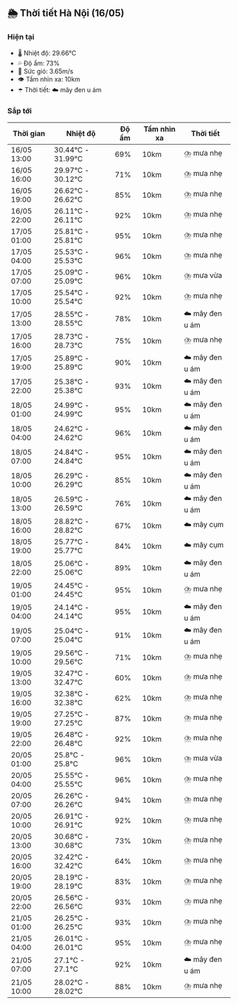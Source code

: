 ## 🌦️ Thời tiết Hà Nội (16/05)

### Hiện tại

- 🌡️ Nhiệt độ: 29.66℃
- 💦 Độ ẩm: 73%
- 💨 Sức gió: 3.65m/s
- 👁️ Tầm nhìn xa: 10km
- ☂️ Thời tiết: ☁️ mây đen u ám

### Sắp tới

| Thời gian | Nhiệt độ | Độ ẩm | Tầm nhìn xa | Thời tiết |
| --- | --- | --- | --- | --- |
| 16/05 13:00 | 30.44℃ - 31.99℃ | 69% | 10km | ⛈️ mưa nhẹ |
| 16/05 16:00 | 29.97℃ - 30.12℃ | 71% | 10km | ⛈️ mưa nhẹ |
| 16/05 19:00 | 26.62℃ - 26.62℃ | 85% | 10km | ⛈️ mưa nhẹ |
| 16/05 22:00 | 26.11℃ - 26.11℃ | 92% | 10km | ⛈️ mưa nhẹ |
| 17/05 01:00 | 25.81℃ - 25.81℃ | 95% | 10km | ⛈️ mưa nhẹ |
| 17/05 04:00 | 25.53℃ - 25.53℃ | 96% | 10km | ⛈️ mưa nhẹ |
| 17/05 07:00 | 25.09℃ - 25.09℃ | 96% | 10km | ⛈️ mưa vừa |
| 17/05 10:00 | 25.54℃ - 25.54℃ | 92% | 10km | ⛈️ mưa nhẹ |
| 17/05 13:00 | 28.55℃ - 28.55℃ | 78% | 10km | ☁️ mây đen u ám |
| 17/05 16:00 | 28.73℃ - 28.73℃ | 75% | 10km | ⛈️ mưa nhẹ |
| 17/05 19:00 | 25.89℃ - 25.89℃ | 90% | 10km | ☁️ mây đen u ám |
| 17/05 22:00 | 25.38℃ - 25.38℃ | 93% | 10km | ☁️ mây đen u ám |
| 18/05 01:00 | 24.99℃ - 24.99℃ | 95% | 10km | ☁️ mây đen u ám |
| 18/05 04:00 | 24.62℃ - 24.62℃ | 96% | 10km | ☁️ mây đen u ám |
| 18/05 07:00 | 24.84℃ - 24.84℃ | 95% | 10km | ☁️ mây đen u ám |
| 18/05 10:00 | 26.29℃ - 26.29℃ | 85% | 10km | ☁️ mây đen u ám |
| 18/05 13:00 | 26.59℃ - 26.59℃ | 76% | 10km | ☁️ mây đen u ám |
| 18/05 16:00 | 28.82℃ - 28.82℃ | 67% | 10km | ☁️ mây cụm |
| 18/05 19:00 | 25.77℃ - 25.77℃ | 84% | 10km | ☁️ mây cụm |
| 18/05 22:00 | 25.06℃ - 25.06℃ | 89% | 10km | ☁️ mây đen u ám |
| 19/05 01:00 | 24.45℃ - 24.45℃ | 95% | 10km | ⛈️ mưa nhẹ |
| 19/05 04:00 | 24.14℃ - 24.14℃ | 95% | 10km | ☁️ mây đen u ám |
| 19/05 07:00 | 25.04℃ - 25.04℃ | 91% | 10km | ☁️ mây đen u ám |
| 19/05 10:00 | 29.56℃ - 29.56℃ | 71% | 10km | ⛈️ mưa nhẹ |
| 19/05 13:00 | 32.47℃ - 32.47℃ | 60% | 10km | ⛈️ mưa nhẹ |
| 19/05 16:00 | 32.38℃ - 32.38℃ | 62% | 10km | ⛈️ mưa nhẹ |
| 19/05 19:00 | 27.25℃ - 27.25℃ | 87% | 10km | ⛈️ mưa nhẹ |
| 19/05 22:00 | 26.48℃ - 26.48℃ | 92% | 10km | ⛈️ mưa nhẹ |
| 20/05 01:00 | 25.8℃ - 25.8℃ | 96% | 10km | ⛈️ mưa vừa |
| 20/05 04:00 | 25.55℃ - 25.55℃ | 96% | 10km | ⛈️ mưa nhẹ |
| 20/05 07:00 | 26.26℃ - 26.26℃ | 94% | 10km | ⛈️ mưa nhẹ |
| 20/05 10:00 | 26.91℃ - 26.91℃ | 92% | 10km | ⛈️ mưa nhẹ |
| 20/05 13:00 | 30.68℃ - 30.68℃ | 73% | 10km | ⛈️ mưa nhẹ |
| 20/05 16:00 | 32.42℃ - 32.42℃ | 64% | 10km | ⛈️ mưa nhẹ |
| 20/05 19:00 | 28.19℃ - 28.19℃ | 83% | 10km | ⛈️ mưa nhẹ |
| 20/05 22:00 | 26.56℃ - 26.56℃ | 93% | 10km | ⛈️ mưa nhẹ |
| 21/05 01:00 | 26.25℃ - 26.25℃ | 93% | 10km | ⛈️ mưa nhẹ |
| 21/05 04:00 | 26.01℃ - 26.01℃ | 95% | 10km | ⛈️ mưa nhẹ |
| 21/05 07:00 | 27.1℃ - 27.1℃ | 92% | 10km | ☁️ mây đen u ám |
| 21/05 10:00 | 28.02℃ - 28.02℃ | 88% | 10km | ⛈️ mưa nhẹ |
